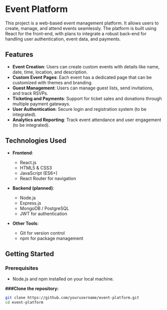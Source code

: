 # Event Platform

This project is a web-based event management platform. It allows users to create, manage, and attend events seamlessly. The platform is built using React for the front-end, with plans to integrate a robust back-end for handling user authentication, event data, and payments.

## Features

- **Event Creation**: Users can create custom events with details like name, date, time, location, and description.
- **Custom Event Pages**: Each event has a dedicated page that can be customized with themes and branding.
- **Guest Management**: Users can manage guest lists, send invitations, and track RSVPs.
- **Ticketing and Payments**: Support for ticket sales and donations through multiple payment gateways.
- **User Authentication**: Secure login and registration system (to be integrated).
- **Analytics and Reporting**: Track event attendance and user engagement (to be integrated).

## Technologies Used

- **Frontend**: 
  - React.js
  - HTML5 & CSS3
  - JavaScript (ES6+)
  - React Router for navigation

- **Backend (planned)**:
  - Node.js
  - Express.js
  - MongoDB / PostgreSQL
  - JWT for authentication

- **Other Tools**:
  - Git for version control
  - npm for package management

## Getting Started

### Prerequisites

- Node.js and npm installed on your local machine.

**###Clone the repository:**

   ```bash
   git clone https://github.com/yourusername/event-platform.git
   cd event-platform
